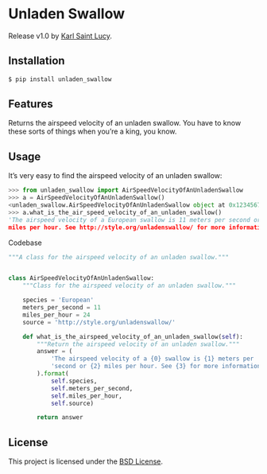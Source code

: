 # Unladen Swallow
Release v1.0 by [Karl Saint Lucy](https://karlsaintlucy.com).

## Installation

```bash
$ pip install unladen_swallow
```

## Features
Returns the airspeed velocity of an unladen swallow. You have to know these sorts of things when you’re a king, you know.

## Usage
It’s very easy to find the airspeed velocity of an unladen swallow:

```python
>>> from unladen_swallow import AirSpeedVelocityOfAnUnladenSwallow
>>> a = AirSpeedVelocityOfAnUnladenSwallow()
<unladen_swallow.AirSpeedVelocityOfAnUnladenSwallow object at 0x123456789>
>>> a.what_is_the_air_speed_velocity_of_an_unladen_swallow()
'The airspeed velocity of a European swallow is 11 meters per second or 24
miles per hour. See http://style.org/unladenswallow/ for more information.'
```

Codebase

```python
"""A class for the airspeed velocity of an unladen swallow."""


class AirSpeedVelocityOfAnUnladenSwallow:
    """Class for the airspeed velocity of an unladen swallow."""

    species = 'European'
    meters_per_second = 11
    miles_per_hour = 24
    source = 'http://style.org/unladenswallow/'

    def what_is_the_airspeed_velocity_of_an_unladen_swallow(self):
        """Return the airspeed velocity of an unladen swallow."""
        answer = (
            'The airspeed velocity of a {0} swallow is {1} meters per '
            'second or {2} miles per hour. See {3} for more information.'
        ).format(
            self.species,
            self.meters_per_second,
            self.miles_per_hour,
            self.source)

        return answer
```

## License
This project is licensed under the [BSD License](https://opensource.org/licenses/BSD-2-Clause).